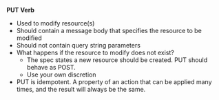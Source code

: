 **PUT Verb**
- Used to modify resource(s)
- Should contain a message body that specifies the resource to be modified
- Should not contain query string parameters
- What happens if the resource to modify does not exist?
  - The spec states a new resource should be created. PUT should behave as POST.
  - Use your own discretion
- PUT is idempotent. A property of an action that can be applied many times, and the result will always be the same.
